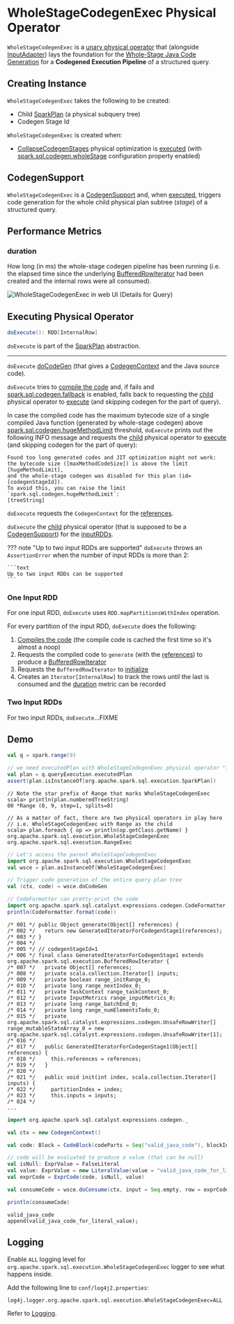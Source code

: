 # WholeStageCodegenExec Physical Operator

`WholeStageCodegenExec` is a [unary physical operator](UnaryExecNode.md) that (alongside [InputAdapter](InputAdapter.md)) lays the foundation for the [Whole-Stage Java Code Generation](../whole-stage-code-generation/index.md) for a **Codegened Execution Pipeline** of a structured query.

## Creating Instance

`WholeStageCodegenExec` takes the following to be created:

* <span id="child"> Child [SparkPlan](SparkPlan.md) (a physical subquery tree)
* <span id="codegenStageId"> Codegen Stage Id

`WholeStageCodegenExec` is created when:

* [CollapseCodegenStages](../physical-optimizations/CollapseCodegenStages.md) physical optimization is [executed](../physical-optimizations/CollapseCodegenStages.md#insertWholeStageCodegen) (with [spark.sql.codegen.wholeStage](../configuration-properties.md#spark.sql.codegen.wholeStage) configuration property enabled)

## <span id="CodegenSupport"> CodegenSupport

`WholeStageCodegenExec` is a [CodegenSupport](CodegenSupport.md) and, when [executed](#doExecute), triggers code generation for the whole child physical plan subtree (_stage_) of a structured query.

## <span id="metrics"> Performance Metrics

### <span id="pipelineTime"> duration

How long (in ms) the whole-stage codegen pipeline has been running (i.e. the elapsed time since the underlying [BufferedRowIterator](../whole-stage-code-generation/BufferedRowIterator.md) had been created and the internal rows were all consumed).

![WholeStageCodegenExec in web UI (Details for Query)](../images/spark-sql-WholeStageCodegenExec-webui.png)

## <span id="doExecute"> Executing Physical Operator

```scala
doExecute(): RDD[InternalRow]
```

`doExecute` is part of the [SparkPlan](SparkPlan.md#doExecute) abstraction.

---

`doExecute` [doCodeGen](#doCodeGen) (that gives a [CodegenContext](../whole-stage-code-generation/CodegenContext.md) and the Java source code).

`doExecute` tries to [compile the code](../whole-stage-code-generation/CodeGenerator.md#compile) and, if fails and [spark.sql.codegen.fallback](../configuration-properties.md#spark.sql.codegen.fallback) is enabled, falls back to requesting the [child](#child) physical operator to [execute](SparkPlan.md#execute) (and skipping codegen for the part of query).

In case the compiled code has the maximum bytecode size of a single compiled Java function (generated by whole-stage codegen) above [spark.sql.codegen.hugeMethodLimit](../configuration-properties.md#spark.sql.codegen.hugeMethodLimit) threshold, `doExecute` prints out the following INFO message and requests the [child](#child) physical operator to [execute](SparkPlan.md#execute) (and skipping codegen for the part of query):

```text
Found too long generated codes and JIT optimization might not work:
the bytecode size ([maxMethodCodeSize]) is above the limit [hugeMethodLimit],
and the whole-stage codegen was disabled for this plan (id=[codegenStageId]).
To avoid this, you can raise the limit `spark.sql.codegen.hugeMethodLimit`:
[treeString]
```

`doExecute` requests the `CodegenContext` for the [references](../whole-stage-code-generation/CodegenContext.md#references).

`doExecute` the [child](#child) physical operator (that is supposed to be a [CodegenSupport](CodegenSupport.md)) for the [inputRDDs](CodegenSupport.md#inputRDDs).

??? note "Up to two input RDDs are supported"
    `doExecute` throws an `AssertionError` when the number of input RDDs is more than 2:

    ```text
    Up to two input RDDs can be supported
    ```

### <span id="doExecute-one-input-rdd"> One Input RDD

For one input RDD, `doExecute` uses `RDD.mapPartitionsWithIndex` operation.

For every partition of the input RDD, `doExecute` does the following:

1. [Compiles the code](../whole-stage-code-generation/CodeGenerator.md#compile) (the compile code is cached the first time so it's almost a noop)
1. Requests the compiled code to `generate` (with the [references](../whole-stage-code-generation/CodegenContext.md#references)) to produce a [BufferedRowIterator](../whole-stage-code-generation/BufferedRowIterator.md)
1. Requests the `BufferedRowIterator` to [initialize](../whole-stage-code-generation/BufferedRowIterator.md#init)
1. Creates an `Iterator[InternalRow]` to track the rows until the last is consumed and the [duration](#pipelineTime) metric can be recorded

### <span id="doExecute-one-input-rdd"> Two Input RDDs

For two input RDDs, `doExecute`...FIXME

## Demo

```scala
val q = spark.range(9)

// we need executedPlan with WholeStageCodegenExec physical operator "injected"
val plan = q.queryExecution.executedPlan
assert(plan.isInstanceOf[org.apache.spark.sql.execution.SparkPlan])
```

```text
// Note the star prefix of Range that marks WholeStageCodegenExec
scala> println(plan.numberedTreeString)
00 *Range (0, 9, step=1, splits=8)
```

```text
// As a matter of fact, there are two physical operators in play here
// i.e. WholeStageCodegenExec with Range as the child
scala> plan.foreach { op => println(op.getClass.getName) }
org.apache.spark.sql.execution.WholeStageCodegenExec
org.apache.spark.sql.execution.RangeExec
```

```scala
// Let's access the parent WholeStageCodegenExec
import org.apache.spark.sql.execution.WholeStageCodegenExec
val wsce = plan.asInstanceOf[WholeStageCodegenExec]
```

```scala
// Trigger code generation of the entire query plan tree
val (ctx, code) = wsce.doCodeGen
```

```scala
// CodeFormatter can pretty-print the code
import org.apache.spark.sql.catalyst.expressions.codegen.CodeFormatter
println(CodeFormatter.format(code))
```

```text
/* 001 */ public Object generate(Object[] references) {
/* 002 */   return new GeneratedIteratorForCodegenStage1(references);
/* 003 */ }
/* 004 */
/* 005 */ // codegenStageId=1
/* 006 */ final class GeneratedIteratorForCodegenStage1 extends org.apache.spark.sql.execution.BufferedRowIterator {
/* 007 */   private Object[] references;
/* 008 */   private scala.collection.Iterator[] inputs;
/* 009 */   private boolean range_initRange_0;
/* 010 */   private long range_nextIndex_0;
/* 011 */   private TaskContext range_taskContext_0;
/* 012 */   private InputMetrics range_inputMetrics_0;
/* 013 */   private long range_batchEnd_0;
/* 014 */   private long range_numElementsTodo_0;
/* 015 */   private org.apache.spark.sql.catalyst.expressions.codegen.UnsafeRowWriter[] range_mutableStateArray_0 = new org.apache.spark.sql.catalyst.expressions.codegen.UnsafeRowWriter[1];
/* 016 */
/* 017 */   public GeneratedIteratorForCodegenStage1(Object[] references) {
/* 018 */     this.references = references;
/* 019 */   }
/* 020 */
/* 021 */   public void init(int index, scala.collection.Iterator[] inputs) {
/* 022 */     partitionIndex = index;
/* 023 */     this.inputs = inputs;
/* 024 */
...
```

```scala
import org.apache.spark.sql.catalyst.expressions.codegen._

val ctx = new CodegenContext()

val code: Block = CodeBlock(codeParts = Seq("valid_java_code"), blockInputs = Seq.empty)

// code will be evaluated to produce a value (that can be null)
val isNull: ExprValue = FalseLiteral
val value: ExprValue = new LiteralValue(value = "valid_java_code_for_literal_value", javaType = classOf[String])
val exprCode = ExprCode(code, isNull, value)

val consumeCode = wsce.doConsume(ctx, input = Seq.empty, row = exprCode)
```

```scala
println(consumeCode)
```

```text
valid_java_code
append(valid_java_code_for_literal_value);
```

## Logging

Enable `ALL` logging level for `org.apache.spark.sql.execution.WholeStageCodegenExec` logger to see what happens inside.

Add the following line to `conf/log4j2.properties`:

```text
log4j.logger.org.apache.spark.sql.execution.WholeStageCodegenExec=ALL
```

Refer to [Logging](../spark-logging.md).

<!---
## Review Me

[TIP]
====
Use the following to enable comments in generated code.

[source, scala]
----
org.apache.spark.SparkEnv.get.conf.set("spark.sql.codegen.comments", "true")
----
====

[source, scala]
----
val q = spark.range(10).where('id === 4)
import org.apache.spark.sql.execution.debug._
scala> q.debugCodegen()
Found 1 WholeStageCodegen subtrees.
== Subtree 1 / 1 ==
*(1) Filter (id#6L = 4)
+- *(1) Range (0, 10, step=1, splits=8)

Generated code:
/* 001 */ public Object generate(Object[] references) {
/* 002 */   return new GeneratedIteratorForCodegenStage1(references);
/* 003 */ }
/* 004 */
/* 005 */ /**
 * Codegend pipeline for stage (id=1)
 * *(1) Filter (id#6L = 4)
 * +- *(1) Range (0, 10, step=1, splits=8)
 */
/* 006 */ final class GeneratedIteratorForCodegenStage1 extends org.apache.spark.sql.execution.BufferedRowIterator {
...
----

NOTE: `WholeStageCodegenExec` <<doCodeGen, requires>> that the single <<child, child>> physical operator [supports Java code generation](CodegenSupport.md).

```text
// RangeExec physical operator does support codegen
import org.apache.spark.sql.execution.RangeExec
import org.apache.spark.sql.catalyst.plans.logical.Range
val rangeExec = RangeExec(Range(start = 0, end = 1, step = 1, numSlices = 1))

import org.apache.spark.sql.execution.WholeStageCodegenExec
val rdd = WholeStageCodegenExec(rangeExec)(codegenStageId = 0).execute()
```

[[generateTreeString]]
`WholeStageCodegenExec` marks the <<child, child>> physical operator with `*` (star) prefix and <<codegenStageId, per-query codegen stage ID>> (in round brackets) in the [text representation of a physical plan tree](../catalyst/TreeNode.md#generateTreeString).

```text
scala> println(plan.numberedTreeString)
00 *(1) Project [id#117L]
01 +- *(1) BroadcastHashJoin [id#117L], [cast(id#115 as bigint)], Inner, BuildRight
02    :- *(1) Range (0, 1, step=1, splits=8)
03    +- BroadcastExchange HashedRelationBroadcastMode(List(cast(input[0, int, false] as bigint)))
04       +- Generate explode(ids#112), false, [id#115]
05          +- LocalTableScan [ids#112]
```

NOTE: As `WholeStageCodegenExec` is created as a result of [CollapseCodegenStages](../physical-optimizations/CollapseCodegenStages.md) physical optimization, it is only executed in [executedPlan](../QueryExecution.md#executedPlan) phase of a query execution (that you can only notice by the `*` star prefix in a plan output).

When <<doExecute, executed>>, `WholeStageCodegenExec` gives <<pipelineTime, pipelineTime>> performance metric.

TIP: Use Dataset.md#explain[explain] operator to know the physical plan of a query and find out whether or not `WholeStageCodegen` is in use.

[source, scala]
----
val q = spark.range(10).where('id === 4)
// Note the stars in the output that are for codegened operators
scala> q.explain
== Physical Plan ==
*Filter (id#0L = 4)
+- *Range (0, 10, step=1, splits=8)
----

=== [[doCodeGen]] Generating Java Source Code for Child Physical Plan Subtree -- `doCodeGen` Method

[source, scala]
----
doCodeGen(): (CodegenContext, CodeAndComment)
----

`doCodeGen` creates a new [CodegenContext](../whole-stage-code-generation/CodegenContext.md) and requests the single <<child, child>> physical operator to [generate a Java source code for produce code path](CodegenSupport.md#produce) (with the new `CodegenContext` and the `WholeStageCodegenExec` physical operator itself).

`doCodeGen` [adds the new function](../whole-stage-code-generation/CodegenContext.md#addNewFunction) under the name of `processNext`.

`doCodeGen` <<generatedClassName, generates the class name>>.

`doCodeGen` generates the final Java source code of the following format:

[source, scala]
----
public Object generate(Object[] references) {
  return new [className](references);
}

/**
 * Codegend pipeline for stage (id=[codegenStageId])
 * [treeString]
 */
final class [className] extends BufferedRowIterator {

  private Object[] references;
  private scala.collection.Iterator[] inputs;
  // ctx.declareMutableStates()

  public [className](Object[] references) {
    this.references = references;
  }

  public void init(int index, scala.collection.Iterator[] inputs) {
    partitionIndex = index;
    this.inputs = inputs;
    // ctx.initMutableStates()
    // ctx.initPartition()
  }

  // ctx.emitExtraCode()

  // ctx.declareAddedFunctions()
}
----

`doCodeGen` requires that the single [child](#child) physical operator [supports Java code generation](CodegenSupport.md).

`doCodeGen` cleans up the generated code (using `CodeFormatter` to `stripExtraNewLines`, `stripOverlappingComments`).

`doCodeGen` prints out the following DEBUG message to the logs:

```text
DEBUG WholeStageCodegenExec:
[cleanedSource]
```

In the end, `doCodeGen` returns the [CodegenContext](../whole-stage-code-generation/CodegenContext.md) and the Java source code (as a `CodeAndComment`).

`doCodeGen` is used when:

* `WholeStageCodegenExec` is <<doExecute, executed>>

* Debugging Query Execution is requested to [display a Java source code generated for a structured query in Whole-Stage Code Generation](../debugging-query-execution.md#debugCodegen)

## <span id="doConsume"> Generating Java Source Code for Consume Path

```scala
doConsume(
  ctx: CodegenContext,
  input: Seq[ExprCode],
  row: ExprCode): String
```

`doConsume` is part of the [CodegenSupport](CodegenSupport.md#doConsume) abstraction.

!!! danger
    Review Me

`doConsume` generates a Java source code that:

1. Takes (from the input `row`) the code to evaluate a Catalyst expression on an input `InternalRow`
1. Takes (from the input `row`) the term for a value of the result of the evaluation
  a. Adds `.copy()` to the term if <<needCopyResult, needCopyResult>> is turned on
1. Wraps the term inside `append()` code block

## <span id="generatedClassName"> Generating Class Name

```scala
generatedClassName(): String
```

`generatedClassName` gives a class name per [spark.sql.codegen.useIdInClassName](../configuration-properties.md#spark.sql.codegen.useIdInClassName) configuration property:

* `GeneratedIteratorForCodegenStage` with the <<codegenStageId, codegen stage ID>> when enabled (`true`)

* `GeneratedIterator` when disabled (`false`)

`generatedClassName` is used when `WholeStageCodegenExec` unary physical operator is requested to [generate the Java source code for the child physical plan subtree](#doCodeGen).
-->
